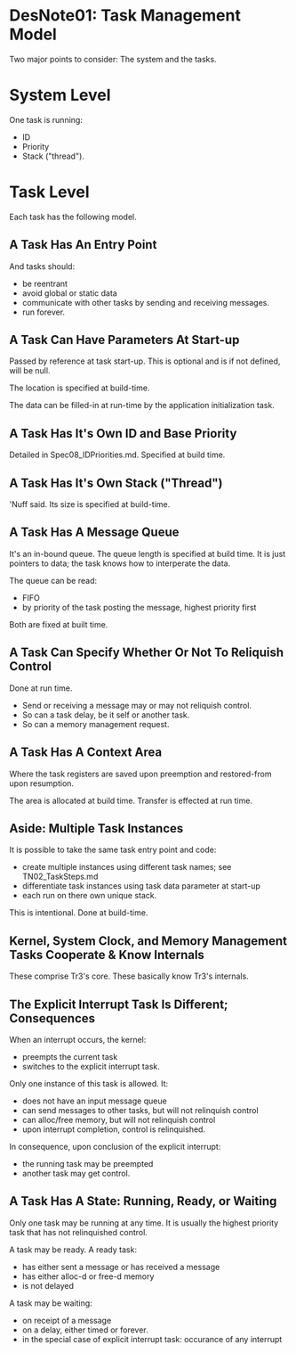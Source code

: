 # DesNote01: Task Management Model

Two major points to consider: The system and the tasks.

# System Level

One task is running:

* ID
* Priority
* Stack ("thread").

# Task Level

Each task has the following model.

## A Task Has An Entry Point

And tasks should:

* be reentrant 
* avoid global or static data 
* communicate with other tasks by sending and receiving messages.
* run forever.

## A Task Can Have Parameters At Start-up

Passed by reference at task start-up.
This is optional and is if not defined, will be null.

The location is specified at build-time.

The data can be filled-in at run-time by the application initialization task.

## A Task Has It's Own ID and Base Priority

Detailed in Spec08_IDPriorities.md.  Specified at build time.

## A Task Has It's Own Stack ("Thread")

'Nuff said.  Its size is specified at build-time.

## A Task Has A Message Queue

It's an in-bound queue.
The queue length is specified at build time.
It is just pointers to data; the task knows how to interperate the data.

The queue can be read:

* FIFO
* by priority of the task posting the message, highest priority first 

Both are fixed at built time.

## A Task Can Specify Whether Or Not To Reliquish Control

Done at run time.

* Send or receiving a message may or may not reliquish control.
* So can a task delay, be it self or another task.
* So can a memory management request.

## A Task Has A Context Area

Where the task registers are saved upon preemption
and restored-from upon resumption.

The area is allocated at build time.
Transfer is effected at run time.

## Aside: Multiple Task Instances

It is possible to take the same task entry point and code:

* create multiple instances using different task names; see TN02_TaskSteps.md
* differentiate task instances using task data parameter at start-up
* each run on there own unique stack.

This is intentional.  Done at build-time.

## Kernel, System Clock, and Memory Management Tasks Cooperate & Know Internals

These comprise Tr3's core.  These basically know Tr3's internals.

## The Explicit Interrupt Task Is Different; Consequences

When an interrupt occurs, the kernel:

* preempts the current task
* switches to the explicit interrupt task.

Only one instance of this task is allowed.  It:

* does not have an input message queue 
* can send messages to other tasks, but will not relinquish control
* can alloc/free memory, but will not relinquish control
* upon interrupt completion, control is relinquished.

In consequence, upon conclusion of the explicit interrupt:

* the running task may be preempted
* another task may get control.

## A Task Has A State: Running, Ready, or Waiting 

Only one task may be running at any time.
It is usually the highest priority task that has not relinquished control.

A task may be ready.  A ready task:

* has either sent a message or has received a message
* has either alloc-d or free-d memory
* is not delayed 

A task may be waiting:

* on receipt of a message 
* on a delay, either timed or forever.
* in the special case of explicit interrupt task: occurance of any interrupt


